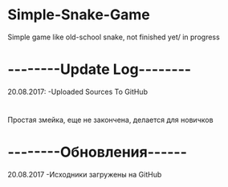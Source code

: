 # Simple-Snake-Game
Simple game like old-school snake, not finished yet/ in progress
# --------Update Log--------
 20.08.2017:
 -Uploaded Sources To GitHub
#
 Простая змейка, еще не закончена, делается для новичков
 # --------Обновления------
  20.08.2017
  -Исходники загружены на GitHub
